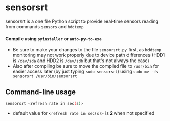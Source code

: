 # sensorsrt
sensorsrt is a one file Python script to provide real-time sensors reading from commands `sensors` and `hddtemp`

#### Compile using `pyinstaller` or `auto-py-to-exe`
* Be sure to make your changes to the file `sensorsrt.py` first, as `hddtemp` monitoring may not work properly due to device path differences (HDD1 is `/dev/sda` and HDD2 is `/dev/sdb` but that's not always the case)
* Also after compiling be sure to move the compiled file to `/usr/bin` for easier access later (by just typing `sudo sensorsrt`) using `sudo mv -fv sensorsrt /usr/bin/sensorsrt`

## Command-line usage
```sh
sensorsrt <refresh rate in sec(s)>
```
* default value for `<refresh rate in sec(s)>` is **2** when not specified
